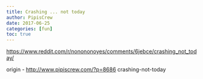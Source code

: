 ```yaml
---
title: Crashing ... not today
author: PipisCrew
date: 2017-06-25
categories: [fun]
toc: true
---
```


https://www.reddit.com/r/nonononoyes/comments/6jebce/crashing_not_today/

origin - http://www.pipiscrew.com/?p=8686 crashing-not-today